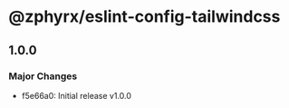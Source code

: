 # @zphyrx/eslint-config-tailwindcss

## 1.0.0

### Major Changes

- f5e66a0: Initial release v1.0.0
